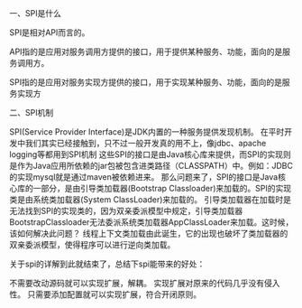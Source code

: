 一、SPI是什么

SPI是相对API而言的。

API指的是应用对服务调用方提供的接口，用于提供某种服务、功能，面向的是服务调用方。

SPI指的是应用对服务实现方提供的接口，用于实现某种服务、功能，面向的是服务实现方

二、SPI机制

SPI(Service Provider Interface)是JDK内置的一种服务提供发现机制。
在平时开发中我们其实已经接触到，只不过一般开发真的用不上，像jdbc、apache logging等都用到SPI机制
这些SPI的接口是由Java核心库来提供，而SPI的实现则是作为Java应用所依赖的jar包被包含进类路径（CLASSPATH）中。例如：JDBC的实现mysql就是通过maven被依赖进来。
那么问题来了，SPI的接口是Java核心库的一部分，是由引导类加载器(Bootstrap Classloader)来加载的。SPI的实现类是由系统类加载器(System ClassLoader)来加载的。
引导类加载器在加载时是无法找到SPI的实现类的，因为双亲委派模型中规定，引导类加载器BootstrapClassloader无法委派系统类加载器AppClassLoader来加载。这时候，该如何解决此问题？
线程上下文类加载由此诞生，它的出现也破坏了类加载器的双亲委派模型，使得程序可以进行逆向类加载。



关于spi的详解到此就结束了，总结下spi能带来的好处：

不需要改动源码就可以实现扩展，解耦。
实现扩展对原来的代码几乎没有侵入性。
只需要添加配置就可以实现扩展，符合开闭原则。
